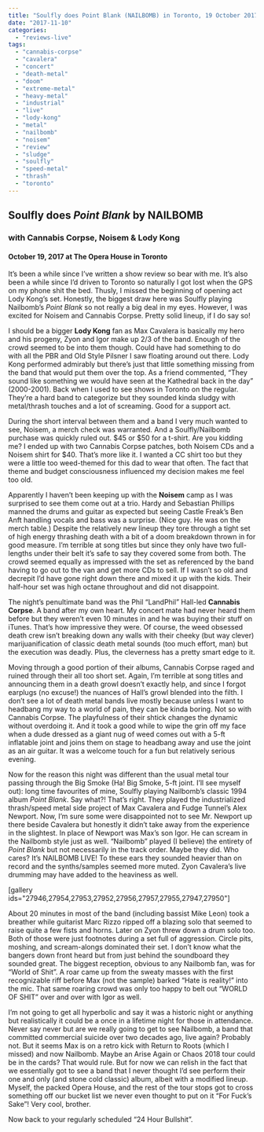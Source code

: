 ```yaml
---
title: "Soulfly does Point Blank (NAILBOMB) in Toronto, 19 October 2017"
date: "2017-11-10"
categories: 
  - "reviews-live"
tags: 
  - "cannabis-corpse"
  - "cavalera"
  - "concert"
  - "death-metal"
  - "doom"
  - "extreme-metal"
  - "heavy-metal"
  - "industrial"
  - "live"
  - "lody-kong"
  - "metal"
  - "nailbomb"
  - "noisem"
  - "review"
  - "sludge"
  - "soulfly"
  - "speed-metal"
  - "thrash"
  - "toronto"
---
```


## Soulfly does _Point Blank_ by NAILBOMB

### with Cannabis Corpse, Noisem & Lody Kong

#### October 19, 2017 at The Opera House in Toronto

It’s been a while since I’ve written a show review so bear with me. It’s also been a while since I’d driven to Toronto so naturally I got lost when the GPS on my phone shit the bed. Thusly, I missed the beginning of opening act Lody Kong’s set. Honestly, the biggest draw here was Soulfly playing Nailbomb’s _Point Blank_ so not really a big deal in my eyes. However, I was excited for Noisem and Cannabis Corpse. Pretty solid lineup, if I do say so!

I should be a bigger **Lody Kong** fan as Max Cavalera is basically my hero and his progeny, Zyon and Igor make up 2/3 of the band. Enough of the crowd seemed to be into them though. Could have had something to do with all the PBR and Old Style Pilsner I saw floating around out there. Lody Kong performed admirably but there’s just that little something missing from the band that would put them over the top. As a friend commented, “They sound like something we would have seen at the Kathedral back in the day” (2000-2001). Back when I used to see shows in Toronto on the regular. They’re a hard band to categorize but they sounded kinda sludgy with metal/thrash touches and a lot of screaming. Good for a support act.

During the short interval between them and a band I very much wanted to see, Noisem, a merch check was warranted. And a Soulfly/Nailbomb purchase was quickly ruled out. $45 or $50 for a t-shirt. Are you kidding me? I ended up with two Cannabis Corpse patches, both Noisem CDs and a Noisem shirt for $40. That’s more like it. I wanted a CC shirt too but they were a little too weed-themed for this dad to wear that often. The fact that theme and budget consciousness influenced my decision makes me feel too old.

Apparently I haven’t been keeping up with the **Noisem** camp as I was surprised to see them come out at a trio. Hardy and Sebastian Phillips manned the drums and guitar as expected but seeing Castle Freak’s Ben Anft handling vocals and bass was a surprise. (Nice guy. He was on the merch table.) Despite the relatively new lineup they tore through a tight set of high energy thrashing death with a bit of a doom breakdown thrown in for good measure. I’m terrible at song titles but since they only have two full-lengths under their belt it’s safe to say they covered some from both. The crowd seemed equally as impressed with the set as referenced by the band having to go out to the van and get more CDs to sell. If I wasn’t so old and decrepit I’d have gone right down there and mixed it up with the kids. Their half-hour set was high octane throughout and did not disappoint.

The night’s penultimate band was the Phil “LandPhil” Hall-led **Cannabis Corpse**. A band after my own heart. My concert mate had never heard them before but they weren’t even 10 minutes in and he was buying their stuff on iTunes. That’s how impressive they were. Of course, the weed obsessed death crew isn’t breaking down any walls with their cheeky (but way clever) marijuanification of classic death metal sounds (too much effort, man) but the execution was deadly. Plus, the cleverness has a pretty smart edge to it.

Moving through a good portion of their albums, Cannabis Corpse raged and ruined through their all too short set. Again, I’m terrible at song titles and announcing them in a death growl doesn’t exactly help, and since I forgot earplugs (no excuse!) the nuances of Hall’s growl blended into the filth. I don’t see a lot of death metal bands live mostly because unless I want to headbang my way to a world of pain, they can be kinda boring. Not so with Cannabis Corpse. The playfulness of their shtick changes the dynamic without overdoing it. And it took a good while to wipe the grin off my face when a dude dressed as a giant nug of weed comes out with a 5-ft inflatable joint and joins them on stage to headbang away and use the joint as an air guitar. It was a welcome touch for a fun but relatively serious evening.

Now for the reason this night was different than the usual metal tour passing through the Big Smoke (Ha! Big Smoke, 5-ft joint. I’ll see myself out): long time favourites of mine, Soulfly playing Nailbomb’s classic 1994 album _Point Blank_. Say what?! That’s right. They played the industrialized thrash/speed metal side project of Max Cavalera and Fudge Tunnel’s Alex Newport. Now, I’m sure some were disappointed not to see Mr. Newport up there beside Cavalera but honestly it didn’t take away from the experience in the slightest. In place of Newport was Max’s son Igor. He can scream in the Nailbomb style just as well. “Nailbomb” played (I believe) the entirety of _Point Blank_ but not necessarily in the track order. Maybe they did. Who cares? It’s NAILBOMB LIVE! To these ears they sounded heavier than on record and the synths/samples seemed more muted. Zyon Cavalera’s live drumming may have added to the heaviness as well.

\[gallery ids="27946,27954,27953,27952,27956,27957,27955,27947,27950"\]

About 20 minutes in most of the band (including bassist Mike Leon) took a breather while guitarist Marc Rizzo ripped off a blazing solo that seemed to raise quite a few fists and horns. Later on Zyon threw down a drum solo too. Both of those were just footnotes during a set full of aggression. Circle pits, moshing, and scream-alongs dominated their set. I don’t know what the bangers down front heard but from just behind the soundboard they sounded great. The biggest reception, obvious to any Nailbomb fan, was for “World of Shit”. A roar came up from the sweaty masses with the first recognizable riff before Max (not the sample) barked “Hate is reality!” into the mic. That same roaring crowd was only too happy to belt out “WORLD OF SHIT” over and over with Igor as well.

I’m not going to get all hyperbolic and say it was a historic night or anything but realistically it could be a once in a lifetime night for those in attendance. Never say never but are we really going to get to see Nailbomb, a band that committed commercial suicide over two decades ago, live again? Probably not. But it seems Max is on a retro kick with Return to Roots (which I missed) and now Nailbomb. Maybe an Arise Again or Chaos 2018 tour could be in the cards? That would rule. But for now we can relish in the fact that we essentially got to see a band that I never thought I’d see perform their one and only (and stone cold classic) album, albeit with a modified lineup. Myself, the packed Opera House, and the rest of the tour stops got to cross something off our bucket list we never even thought to put on it “For Fuck’s Sake”! Very cool, brother.

Now back to your regularly scheduled “24 Hour Bullshit”.
